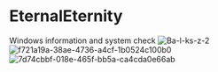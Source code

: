 # EternalEternity
Windows information and system check
![Ba-l-ks-z-2](https://github.com/DxeiZ/EternalEternity/assets/79997967/a9657936-2f47-4878-b673-dd17e3442ad3)
![f721a19a-38ae-4736-a4cf-1b0524c100b0](https://github.com/DxeiZ/EternalEternity/assets/79997967/867f276b-7154-4e8f-a66b-1b8063bc0431)
![7d74cbbf-018e-465f-bb5a-ca4cda0e66ab](https://github.com/DxeiZ/EternalEternity/assets/79997967/04358d99-f8e3-46ba-bba8-8199afd3c291)
